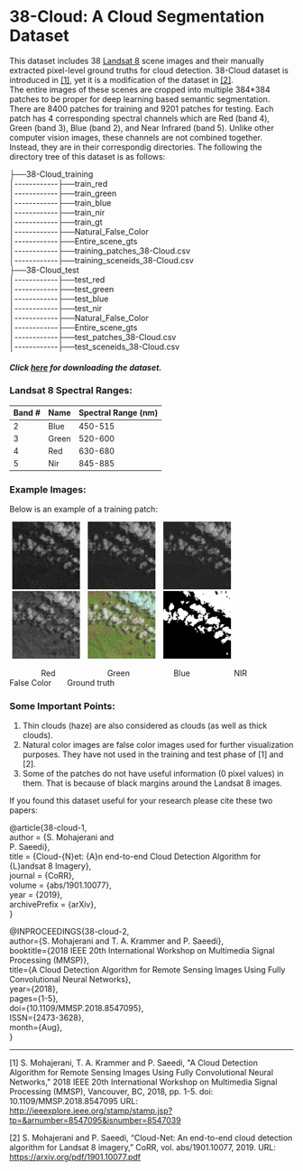 # 38-Cloud: A Cloud Segmentation Dataset
This dataset includes 38 [Landsat 8](https://www.usgs.gov/land-resources/nli/landsat/landsat-8?qt-science_support_page_related_con=0#qt-science_support_page_related_con) scene images and their manually extracted pixel-level ground truths for cloud detection. 38-Cloud dataset is introduced in [[1]](https://arxiv.org/pdf/1901.10077.pdf), yet it is a modification of the dataset in [[2]](https://ieeexplore.ieee.org/document/8547095).  
The entire images of these scenes are cropped into multiple 384*384 patches to be proper for deep learning based semantic segmentation. There are 8400 patches for training and 9201 patches for testing.
Each patch has 4 corresponding spectral channels which are Red (band 4), Green (band 3), Blue (band 2), and Near Infrared (band 5). Unlike other computer vision images, these channels are not combined together. Instead, they are in their correspondig directories. The following the directory tree of this dataset is as follows:

  
├──38-Cloud_training  
│------------├──train_red  
│------------├──train_green  
│------------├──train_blue  
│------------├──train_nir  
│------------├──train_gt  
│------------├──Natural_False_Color  
│------------├──Entire_scene_gts  
│------------├──training_patches_38-Cloud.csv  
│------------├──training_sceneids_38-Cloud.csv  
├──38-Cloud_test     
│------------├──test_red  
│------------├──test_green  
│------------├──test_blue  
│------------├──test_nir  
│------------├──Natural_False_Color  
│------------├──Entire_scene_gts  
│------------├──test_patches_38-Cloud.csv  
│------------├──test_sceneids_38-Cloud.csv    
  
    
#### *Click [here](http://goo.gl/nW1hQz) for downloading the dataset.*
  
### Landsat 8 Spectral Ranges:<br>  

| Band #  | Name | Spectral Range (nm) |
| ------------- | ------------- |------|
| 2  | Blue  | 450-515|
| 3  | Green  | 520-600|
| 4  | Red  | 630-680|
| 5  | Nir  |845-885|

### Example Images:
Below is an example of a training patch:  

<div class="row"> 
  <div class="column">
    <img src="./sample/red_patch_192_10_by_12_LC08_L1TP_002053_20160520_20170324_01_T1.jpg" width="120" height="120" hspace=5 > 
    <img src="./sample/green_patch_192_10_by_12_LC08_L1TP_002053_20160520_20170324_01_T1.jpg" width="120" height="120"hspace=5 > 
    <img src="./sample/blue_patch_192_10_by_12_LC08_L1TP_002053_20160520_20170324_01_T1.jpg" width="120" height="120" hspace=5 > 
    <img src="./sample/nir_patch_192_10_by_12_LC08_L1TP_002053_20160520_20170324_01_T1.jpg" width="120" height="120" hspace=5 > 
    <img src="./sample/truecolor_patch_192_10_by_12_LC08_L1TP_002053_20160520_20170324_01_T1.jpg" width="120" height="120" hspace=5 > 
    <img src="./sample/gt_patch_192_10_by_12_LC08_L1TP_002053_20160520_20170324_01_T1.jpg" width="120" height="120" hspace=5 > 
   </div>
</div>
  
&emsp;&emsp;&emsp;&emsp;Red &emsp;&emsp;&emsp;&emsp;&emsp;&emsp; Green &emsp;&emsp;&emsp;&emsp;&emsp; Blue &emsp;&emsp;&emsp;&emsp;&emsp; NIR &emsp;&emsp;&emsp;&emsp;&emsp; False Color&emsp;&emsp;Ground truth
  
### Some Important Points:
1. Thin clouds (haze) are also considered as clouds (as well as thick clouds).
2. Natural color images are false color images used for further visualization purposes. They have not used in the training and test phase of \[1] and \[2]\.  
3. Some of the patches do not have useful information (0 pixel values) in them. That is because of black margins around the Landsat 8 images.

If you found this dataset useful for your research please cite these two papers:    


@article{38-cloud-1,  
  author    = {S. Mohajerani and  
               P. Saeedi},  
  title     = {Cloud-{N}et: {A}n end-to-end Cloud Detection Algorithm for {L}andsat 8 Imagery},  
  journal   = {CoRR},  
  volume    = {abs/1901.10077},  
  year      = {2019},  
  archivePrefix = {arXiv},  
}

@INPROCEEDINGS{38-cloud-2,   
author={S. Mohajerani and T. A. Krammer and P. Saeedi},   
booktitle={2018 IEEE 20th International Workshop on Multimedia Signal Processing (MMSP)},   
title={A Cloud Detection Algorithm for Remote Sensing Images Using Fully Convolutional Neural Networks},   
year={2018},    
pages={1-5},   
doi={10.1109/MMSP.2018.8547095},   
ISSN={2473-3628},   
month={Aug},  
}

---- 
[1] S. Mohajerani, T. A. Krammer and P. Saeedi, "A Cloud Detection Algorithm for Remote Sensing Images Using Fully Convolutional Neural Networks," 2018 IEEE 20th International Workshop on Multimedia Signal Processing (MMSP), Vancouver, BC, 2018, pp. 1-5.
doi: 10.1109/MMSP.2018.8547095
URL: http://ieeexplore.ieee.org/stamp/stamp.jsp?tp=&arnumber=8547095&isnumber=8547039  

[2] S. Mohajerani and P. Saeedi, “Cloud-Net: An end-to-end
cloud detection algorithm for Landsat 8 imagery,”
CoRR, vol. abs/1901.10077, 2019.
URL: https://arxiv.org/pdf/1901.10077.pdf
